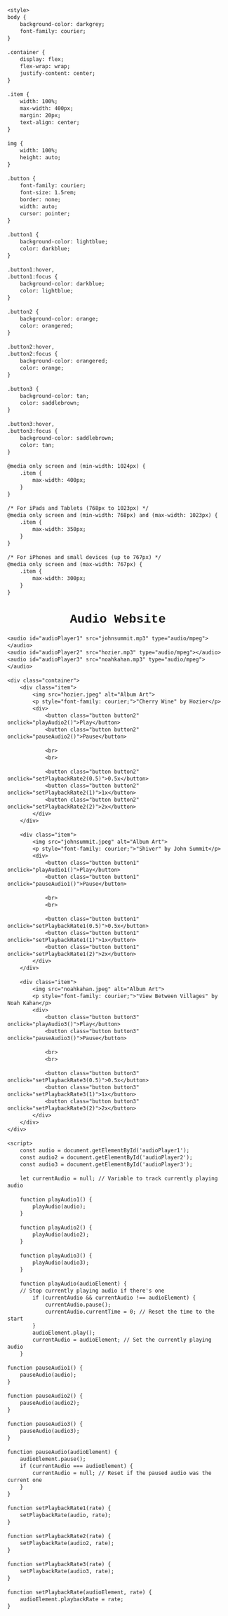 <html lang="en">
<head>
    <meta charset="utf-8">
    <meta name="viewport" content="width=device-width, initial-scale=1">
    <title>Oriana Valcamp Assignment #1</title>
    
    <style>
    body {
        background-color: darkgrey;
        font-family: courier;
    }

    .container {
        display: flex;
        flex-wrap: wrap;
        justify-content: center;
    }

    .item {
        width: 100%;
        max-width: 400px;
        margin: 20px;
        text-align: center;
    }

    img {
        width: 100%;
        height: auto;
    }

    .button {
        font-family: courier;
        font-size: 1.5rem;
        border: none;
        width: auto;
        cursor: pointer;
    }

    .button1 {
        background-color: lightblue;
        color: darkblue;
    }

    .button1:hover,
    .button1:focus {
        background-color: darkblue;
        color: lightblue;
    }

    .button2 {
        background-color: orange;
        color: orangered;
    }

    .button2:hover,
    .button2:focus {
        background-color: orangered;
        color: orange;
    }

    .button3 {
        background-color: tan;
        color: saddlebrown;
    }

    .button3:hover,
    .button3:focus {
        background-color: saddlebrown;
        color: tan;
    }

    @media only screen and (min-width: 1024px) {
        .item {
            max-width: 400px;
        }
    }

    /* For iPads and Tablets (768px to 1023px) */
    @media only screen and (min-width: 768px) and (max-width: 1023px) {
        .item {
            max-width: 350px;
        }
    }

    /* For iPhones and small devices (up to 767px) */
    @media only screen and (max-width: 767px) {
        .item {
            max-width: 300px;
        }
    }

</style>

</head>
<body>
    <h1 style="font-family: courier; text-align: center; "> Audio Website</h1>

    <audio id="audioPlayer1" src="johnsummit.mp3" type="audio/mpeg"></audio>
    <audio id="audioPlayer2" src="hozier.mp3" type="audio/mpeg"></audio>
    <audio id="audioPlayer3" src="noahkahan.mp3" type="audio/mpeg"></audio>

    <div class="container">
        <div class="item">
            <img src="hozier.jpeg" alt="Album Art">
            <p style="font-family: courier;">"Cherry Wine" by Hozier</p>
            <div>
                <button class="button button2" onclick="playAudio2()">Play</button>
                <button class="button button2" onclick="pauseAudio2()">Pause</button>

                <br>
                <br>

                <button class="button button2" onclick="setPlaybackRate2(0.5)">0.5x</button>
                <button class="button button2" onclick="setPlaybackRate2(1)">1x</button>
                <button class="button button2" onclick="setPlaybackRate2(2)">2x</button>
            </div>
        </div>

        <div class="item">
            <img src="johnsummit.jpeg" alt="Album Art">
            <p style="font-family: courier;">"Shiver" by John Summit</p>
            <div>
                <button class="button button1" onclick="playAudio1()">Play</button>
                <button class="button button1" onclick="pauseAudio1()">Pause</button>

                <br>
                <br>

                <button class="button button1" onclick="setPlaybackRate1(0.5)">0.5x</button>
                <button class="button button1" onclick="setPlaybackRate1(1)">1x</button>
                <button class="button button1" onclick="setPlaybackRate1(2)">2x</button>
            </div>
        </div>

        <div class="item">
            <img src="noahkahan.jpeg" alt="Album Art">
            <p style="font-family: courier;">"View Between Villages" by Noah Kahan</p>
            <div>
                <button class="button button3" onclick="playAudio3()">Play</button>
                <button class="button button3" onclick="pauseAudio3()">Pause</button>

                <br>
                <br>
                
                <button class="button button3" onclick="setPlaybackRate3(0.5)">0.5x</button>
                <button class="button button3" onclick="setPlaybackRate3(1)">1x</button>
                <button class="button button3" onclick="setPlaybackRate3(2)">2x</button>
            </div>
        </div>
    </div>

    <script>
        const audio = document.getElementById('audioPlayer1');
        const audio2 = document.getElementById('audioPlayer2');
        const audio3 = document.getElementById('audioPlayer3');

        let currentAudio = null; // Variable to track currently playing audio

        function playAudio1() {
            playAudio(audio);
        }

        function playAudio2() {
            playAudio(audio2);
        }

        function playAudio3() {
            playAudio(audio3);
        }

        function playAudio(audioElement) {
        // Stop currently playing audio if there's one
            if (currentAudio && currentAudio !== audioElement) {
                currentAudio.pause();
                currentAudio.currentTime = 0; // Reset the time to the start
            }
            audioElement.play();
            currentAudio = audioElement; // Set the currently playing audio
        }

    function pauseAudio1() {
        pauseAudio(audio);
    }

    function pauseAudio2() {
        pauseAudio(audio2);
    }

    function pauseAudio3() {
        pauseAudio(audio3);
    }

    function pauseAudio(audioElement) {
        audioElement.pause();
        if (currentAudio === audioElement) {
            currentAudio = null; // Reset if the paused audio was the current one
        }
    }

    function setPlaybackRate1(rate) {
        setPlaybackRate(audio, rate);
    }

    function setPlaybackRate2(rate) {
        setPlaybackRate(audio2, rate);
    }

    function setPlaybackRate3(rate) {
        setPlaybackRate(audio3, rate);
    }

    function setPlaybackRate(audioElement, rate) {
        audioElement.playbackRate = rate;
    }
</script>
</body>
</html>
